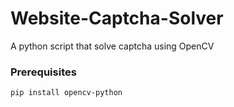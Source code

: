 # Website-Captcha-Solver
A python script that solve captcha using OpenCV

### Prerequisites

```
pip install opencv-python

```
